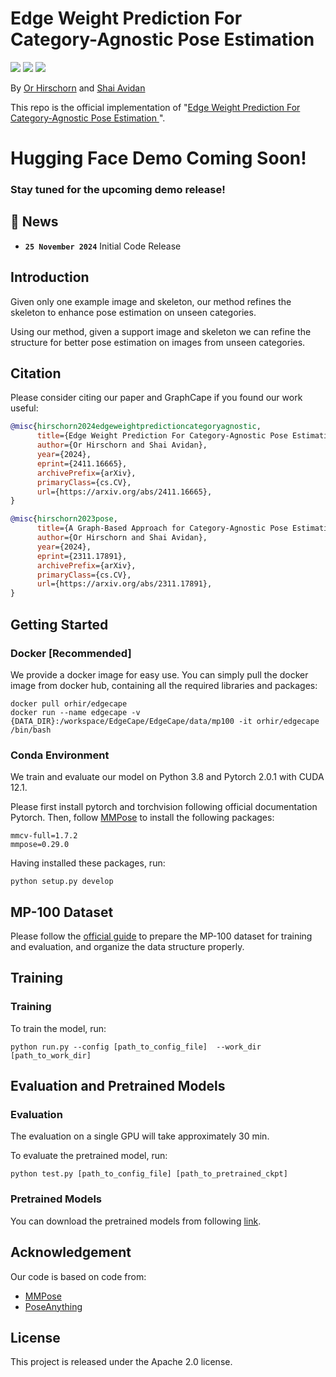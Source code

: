 # Edge Weight Prediction For Category-Agnostic Pose Estimation
<a href="https://orhir.github.io/edge_cape/"><img src="https://img.shields.io/static/v1?label=Project&message=Website&color=blue"></a>
<a href="https://arxiv.org/pdf/2411.16665"><img src="https://img.shields.io/badge/arXiv-311.17891-b31b1b.svg"></a>
<a href="https://www.apache.org/licenses/LICENSE-2.0.txt">
<img src="https://img.shields.io/badge/License-Apache-yellow"></a>


By [Or Hirschorn](https://scholar.google.co.il/citations?user=GgFuT_QAAAAJ&hl=iw&oi=ao) and [Shai Avidan](https://scholar.google.co.il/citations?hl=iw&user=hpItE1QAAAAJ)

This repo is the official implementation of "[Edge Weight Prediction For Category-Agnostic Pose Estimation
](https://arxiv.org/abs/2411.16665)".

# Hugging Face Demo Coming Soon!
### Stay tuned for the upcoming demo release!


## 🔔 News
- **`25 November 2024`** Initial Code Release


## Introduction
Given only one example image and skeleton,  our method refines the skeleton to enhance pose estimation on unseen categories.

Using our method, given a support image and skeleton we can refine the structure for better pose estimation on images from unseen categories.

## Citation
Please consider citing our paper and GraphCape if you found our work useful:
```bibtex
@misc{hirschorn2024edgeweightpredictioncategoryagnostic,
      title={Edge Weight Prediction For Category-Agnostic Pose Estimation}, 
      author={Or Hirschorn and Shai Avidan},
      year={2024},
      eprint={2411.16665},
      archivePrefix={arXiv},
      primaryClass={cs.CV},
      url={https://arxiv.org/abs/2411.16665}, 
}

@misc{hirschorn2023pose,
      title={A Graph-Based Approach for Category-Agnostic Pose Estimation}, 
      author={Or Hirschorn and Shai Avidan},
      year={2024},
      eprint={2311.17891},
      archivePrefix={arXiv},
      primaryClass={cs.CV},
      url={https://arxiv.org/abs/2311.17891}, 
}
```

## Getting Started

### Docker [Recommended]
We provide a docker image for easy use.
You can simply pull the docker image from docker hub, containing all the required libraries and packages:

```
docker pull orhir/edgecape
docker run --name edgecape -v {DATA_DIR}:/workspace/EdgeCape/EdgeCape/data/mp100 -it orhir/edgecape /bin/bash
```
### Conda Environment
We train and evaluate our model on Python 3.8 and Pytorch 2.0.1 with CUDA 12.1. 

Please first install pytorch and torchvision following official documentation Pytorch. 
Then, follow [MMPose](https://mmpose.readthedocs.io/en/latest/installation.html) to install the following packages:
```
mmcv-full=1.7.2
mmpose=0.29.0
```
Having installed these packages, run:
```
python setup.py develop
```

## MP-100 Dataset
Please follow the [official guide](https://github.com/orhir/PoseAnything) to prepare the MP-100 dataset for training and evaluation, and organize the data structure properly.

## Training

### Training
To train the model, run:
```
python run.py --config [path_to_config_file]  --work_dir [path_to_work_dir]
```

## Evaluation and Pretrained Models

### Evaluation
The evaluation on a single GPU will take approximately 30 min. 

To evaluate the pretrained model, run:
```
python test.py [path_to_config_file] [path_to_pretrained_ckpt]
```

### Pretrained Models

You can download the pretrained models from following [link](https://drive.google.com/drive/folders/1gbeeVQ-Y8Dj2FrsDatf5ZLWpzv5u8HyL?usp=sharing).

## Acknowledgement

Our code is based on code from:
 - [MMPose](https://github.com/open-mmlab/mmpose)
 - [PoseAnything](https://github.com/orhir/PoseAnything)


## License
This project is released under the Apache 2.0 license.